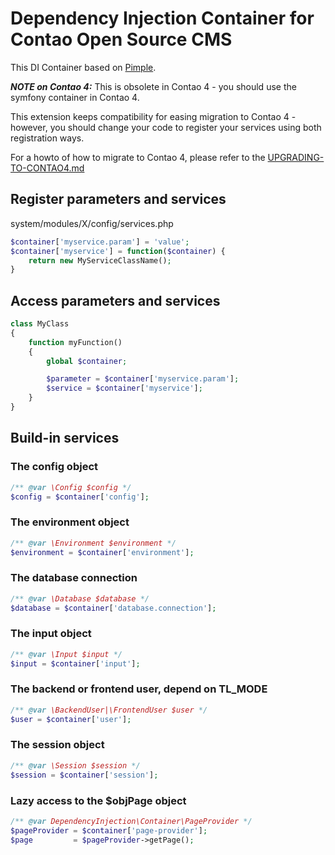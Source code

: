 Dependency Injection Container for Contao Open Source CMS
===============================================

This DI Container based on [Pimple](http://pimple.sensiolabs.org).


***NOTE on Contao 4:*** This is obsolete in Contao 4 - you should use the symfony container in Contao 4.

This extension keeps compatibility for easing migration to Contao 4 - however, you should
change your code to register your services using both registration ways.

For a howto of how to migrate to Contao 4, please refer to the [UPGRADING-TO-CONTAO4.md](UPGRADING-TO-CONTAO4.md)

Register parameters and services
--------------------------------

system/modules/X/config/services.php
```php
$container['myservice.param'] = 'value';
$container['myservice'] = function($container) {
	return new MyServiceClassName();
}
```

Access parameters and services
------------------------------

```php
class MyClass
{
	function myFunction()
	{
		global $container;

		$parameter = $container['myservice.param'];
		$service = $container['myservice'];
	}
}
```

Build-in services
-----------------

### The config object

```php
/** @var \Config $config */
$config = $container['config'];
```

### The environment object

```php
/** @var \Environment $environment */
$environment = $container['environment'];
```

### The database connection

```php
/** @var \Database $database */
$database = $container['database.connection'];
```

### The input object

```php
/** @var \Input $input */
$input = $container['input'];
```

### The backend or frontend user, depend on TL_MODE

```php
/** @var \BackendUser|\FrontendUser $user */
$user = $container['user'];
```

### The session object

```php
/** @var \Session $session */
$session = $container['session'];
```

### Lazy access to the $objPage object

```php
/** @var DependencyInjection\Container\PageProvider */
$pageProvider = $container['page-provider'];
$page         = $pageProvider->getPage();
```
